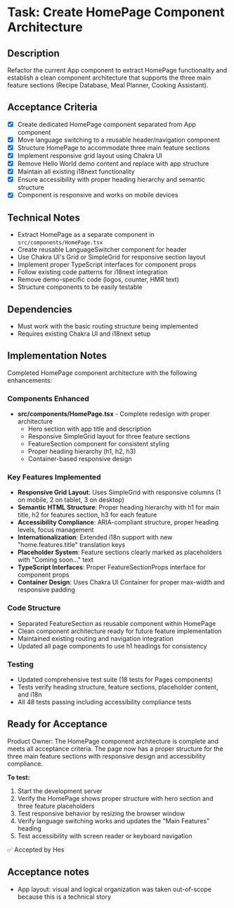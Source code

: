 # Task: Create HomePage Component Architecture

## Description
Refactor the current App component to extract HomePage functionality and establish a clean component architecture that supports the three main feature sections (Recipe Database, Meal Planner, Cooking Assistant).

## Acceptance Criteria
- [x] Create dedicated HomePage component separated from App component
- [x] Move language switching to a reusable header/navigation component
- [x] Structure HomePage to accommodate three main feature sections
- [x] Implement responsive grid layout using Chakra UI
- [x] Remove Hello World demo content and replace with app structure
- [x] Maintain all existing i18next functionality
- [x] Ensure accessibility with proper heading hierarchy and semantic structure
- [x] Component is responsive and works on mobile devices

## Technical Notes
- Extract HomePage as a separate component in `src/components/HomePage.tsx`
- Create reusable LanguageSwitcher component for header
- Use Chakra UI's Grid or SimpleGrid for responsive section layout
- Implement proper TypeScript interfaces for component props
- Follow existing code patterns for i18next integration
- Remove demo-specific code (logos, counter, HMR text)
- Structure components to be easily testable

## Dependencies
- Must work with the basic routing structure being implemented
- Requires existing Chakra UI and i18next setup

## Implementation Notes
Completed HomePage component architecture with the following enhancements:

### Components Enhanced
- **src/components/HomePage.tsx** - Complete redesign with proper architecture
  - Hero section with app title and description
  - Responsive SimpleGrid layout for three feature sections
  - FeatureSection component for consistent styling
  - Proper heading hierarchy (h1, h2, h3)
  - Container-based responsive design

### Key Features Implemented
- **Responsive Grid Layout**: Uses SimpleGrid with responsive columns (1 on mobile, 2 on tablet, 3 on desktop)
- **Semantic HTML Structure**: Proper heading hierarchy with h1 for main title, h2 for features section, h3 for each feature
- **Accessibility Compliance**: ARIA-compliant structure, proper heading levels, focus management
- **Internationalization**: Extended i18n support with new "home.features.title" translation keys
- **Placeholder System**: Feature sections clearly marked as placeholders with "Coming soon..." text
- **TypeScript Interfaces**: Proper FeatureSectionProps interface for component props
- **Container Design**: Uses Chakra UI Container for proper max-width and responsive padding

### Code Structure
- Separated FeatureSection as reusable component within HomePage
- Clean component architecture ready for future feature implementation  
- Maintained existing routing and navigation integration
- Updated all page components to use h1 headings for consistency

### Testing
- Updated comprehensive test suite (18 tests for Pages components)
- Tests verify heading structure, feature sections, placeholder content, and i18n
- All 48 tests passing including accessibility compliance tests

## Ready for Acceptance
Product Owner: The HomePage component architecture is complete and meets all acceptance criteria. The page now has a proper structure for the three main feature sections with responsive design and accessibility compliance.

**To test:**
1. Start the development server
2. Verify the HomePage shows proper structure with hero section and three feature placeholders
3. Test responsive behavior by resizing the browser window
4. Verify language switching works and updates the "Main Features" heading
5. Test accessibility with screen reader or keyboard navigation

✅ Accepted by Hes

## Acceptance notes
- App layout: visual and logical organization was taken out-of-scope because this is a technical story